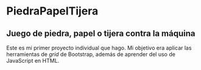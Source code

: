 # PiedraPapelTijera
## Juego de piedra, papel o tijera contra la máquina

Este es mi primer proyecto individual que hago. Mi objetivo era aplicar las herramientas de *grid* de Bootstrap, además de aprender del uso de JavaScript en HTML.
